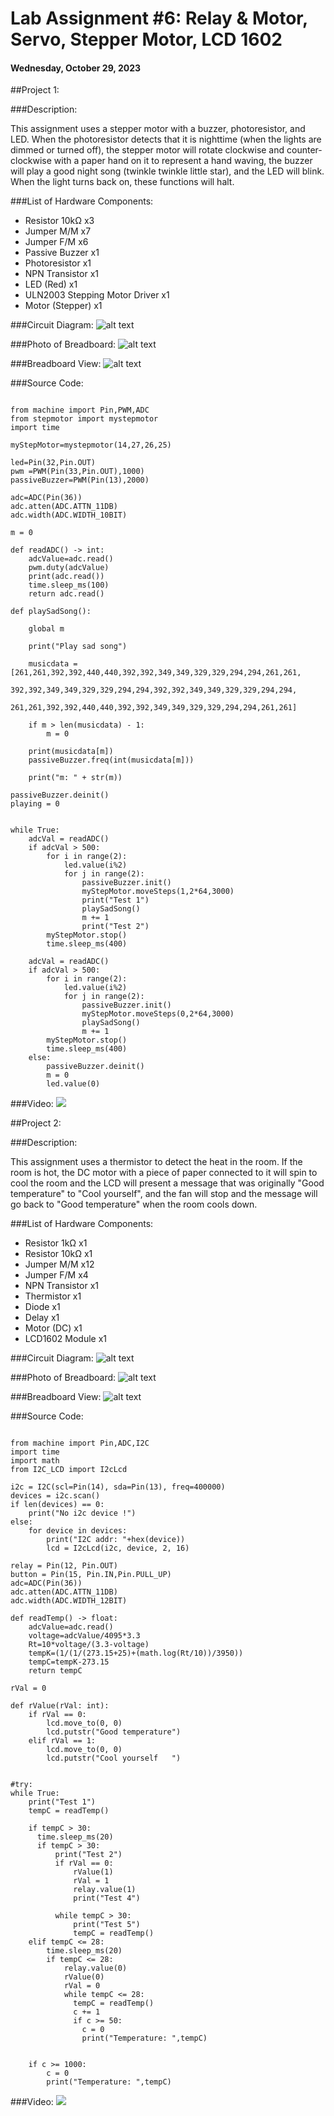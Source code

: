 # Lab Assignment #6: Relay & Motor, Servo, Stepper Motor, LCD 1602


#### Wednesday, October 29, 2023

##Project 1:

###Description:

This assignment uses a stepper motor with a buzzer, photoresistor, and LED. When the photoresistor detects that it is nighttime (when the lights are dimmed or turned off), the stepper motor will rotate clockwise and counter-clockwise with a paper hand on it to represent a hand waving, the buzzer will play a good night song (twinkle twinkle little star), and the LED will blink. When the light turns back on, these functions will halt.

###List of Hardware Components:
- Resistor 10kΩ x3
- Jumper M/M x7
- Jumper F/M x6
- Passive Buzzer x1
- Photoresistor x1
- NPN Transistor x1
- LED (Red) x1
- ULN2003 Stepping Motor Driver x1
- Motor (Stepper) x1

###Circuit Diagram: ![alt text](https://raw.githubusercontent.com/JacobLoewen/Python-Physical-Computing-Photos/main/L6P1_CircuitDiagram.png)

###Photo of Breadboard: ![alt text](https://raw.githubusercontent.com/JacobLoewen/Python-Physical-Computing-Photos/main/L6P1_photo.jpg)

###Breadboard View: ![alt text](https://raw.githubusercontent.com/JacobLoewen/Python-Physical-Computing-Photos/main/L6P1_BreadboardView.png)

###Source Code:

```

from machine import Pin,PWM,ADC
from stepmotor import mystepmotor
import time

myStepMotor=mystepmotor(14,27,26,25)

led=Pin(32,Pin.OUT)
pwm =PWM(Pin(33,Pin.OUT),1000)
passiveBuzzer=PWM(Pin(13),2000)

adc=ADC(Pin(36))
adc.atten(ADC.ATTN_11DB)
adc.width(ADC.WIDTH_10BIT)

m = 0

def readADC() -> int:
    adcValue=adc.read()
    pwm.duty(adcValue)
    print(adc.read())
    time.sleep_ms(100)
    return adc.read()

def playSadSong():

    global m

    print("Play sad song")
    
    musicdata = [261,261,392,392,440,440,392,392,349,349,329,329,294,294,261,261,
                 392,392,349,349,329,329,294,294,392,392,349,349,329,329,294,294,
                 261,261,392,392,440,440,392,392,349,349,329,329,294,294,261,261]

    if m > len(musicdata) - 1:
        m = 0
        
    print(musicdata[m])
    passiveBuzzer.freq(int(musicdata[m]))

    print("m: " + str(m))
      
passiveBuzzer.deinit()
playing = 0


while True:
    adcVal = readADC()
    if adcVal > 500:
        for i in range(2):
            led.value(i%2)
            for j in range(2):
                passiveBuzzer.init()
                myStepMotor.moveSteps(1,2*64,3000)
                print("Test 1")
                playSadSong()
                m += 1
                print("Test 2")
        myStepMotor.stop()
        time.sleep_ms(400)
    
    adcVal = readADC()
    if adcVal > 500:
        for i in range(2):
            led.value(i%2)
            for j in range(2):
                passiveBuzzer.init()
                myStepMotor.moveSteps(0,2*64,3000)
                playSadSong()
                m += 1
        myStepMotor.stop()
        time.sleep_ms(400)
    else:
        passiveBuzzer.deinit()
        m = 0
        led.value(0)

```

###Video: 
[![](https://markdown-videos-api.jorgenkh.no/youtube/YpWaVn3vabQ)](https://youtu.be/YpWaVn3vabQ)

##Project 2:

###Description:

This assignment uses a thermistor to detect the heat in the room. If the room is hot, the DC motor with a piece of paper connected to it will spin to cool the room and the LCD will present a message that was originally "Good temperature" to "Cool yourself", and the fan will stop and the message will go back to "Good temperature" when the room cools down.

###List of Hardware Components:
- Resistor 1kΩ x1
- Resistor 10kΩ x1
- Jumper M/M x12
- Jumper F/M x4
- NPN Transistor x1
- Thermistor x1
- Diode x1
- Delay x1
- Motor (DC) x1
- LCD1602 Module x1

###Circuit Diagram: ![alt text](https://raw.githubusercontent.com/JacobLoewen/Python-Physical-Computing-Photos/main/L6P2_CircuitDiagram.png)

###Photo of Breadboard: ![alt text](https://raw.githubusercontent.com/JacobLoewen/Python-Physical-Computing-Photos/main/L6P2_photo.jpg)

###Breadboard View: ![alt text](https://raw.githubusercontent.com/JacobLoewen/Python-Physical-Computing-Photos/main/L6P2_BreadboardView.png)

###Source Code:

```

from machine import Pin,ADC,I2C
import time
import math
from I2C_LCD import I2cLcd

i2c = I2C(scl=Pin(14), sda=Pin(13), freq=400000)
devices = i2c.scan()
if len(devices) == 0:
    print("No i2c device !")
else:
    for device in devices:
        print("I2C addr: "+hex(device))
        lcd = I2cLcd(i2c, device, 2, 16)

relay = Pin(12, Pin.OUT)        
button = Pin(15, Pin.IN,Pin.PULL_UP)
adc=ADC(Pin(36))
adc.atten(ADC.ATTN_11DB)
adc.width(ADC.WIDTH_12BIT)

def readTemp() -> float:
    adcValue=adc.read()
    voltage=adcValue/4095*3.3
    Rt=10*voltage/(3.3-voltage)
    tempK=(1/(1/(273.15+25)+(math.log(Rt/10))/3950))
    tempC=tempK-273.15
    return tempC

rVal = 0

def rValue(rVal: int):
    if rVal == 0:
        lcd.move_to(0, 0)
        lcd.putstr("Good temperature")
    elif rVal == 1:
        lcd.move_to(0, 0)
        lcd.putstr("Cool yourself   ")
    

#try:
while True:
    print("Test 1")
    tempC = readTemp()
        
    if tempC > 30:
      time.sleep_ms(20)
      if tempC > 30:
          print("Test 2")
          if rVal == 0:
              rValue(1)
              rVal = 1
              relay.value(1)
              print("Test 4")
              
          while tempC > 30:
              print("Test 5")
              tempC = readTemp()
    elif tempC <= 28:
        time.sleep_ms(20)
        if tempC <= 28:
            relay.value(0)
            rValue(0)
            rVal = 0
            while tempC <= 28:
              tempC = readTemp()
              c += 1
              if c >= 50:
                c = 0
                print("Temperature: ",tempC)
                
    
    if c >= 1000:
        c = 0
        print("Temperature: ",tempC)

```

###Video: 
[![](https://markdown-videos-api.jorgenkh.no/youtube/fA-4nbw7GXU)](https://youtube.com/shorts/fA-4nbw7GXU)